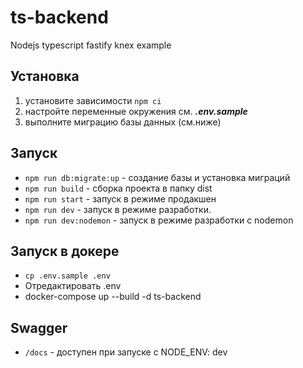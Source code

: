 # ts-backend
Nodejs typescript fastify knex example

## Установка
1. установите зависимости ```npm ci```
2. настройте переменные окружения см. ***.env.sample***
3. выполните миграцию базы данных (см.ниже)

## Запуск
- ```npm run db:migrate:up``` - создание базы и установка миграций
- ```npm run build``` - сборка проекта в папку dist
- ```npm run start``` - запуск в режиме продакшен
- ```npm run dev``` - запуск в режиме разработки.
- ```npm run dev:nodemon``` - запуск в режиме разработки c nodemon

## Запуск в докере
- ```cp .env.sample .env```
- Отредактировать .env
- docker-compose up --build -d ts-backend

## Swagger
- ```/docs``` - доступен при запуске с NODE_ENV: dev
